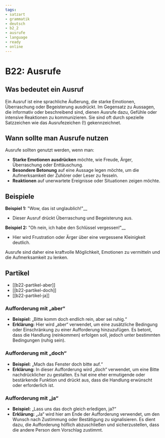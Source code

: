 ```yaml
---
tags:
- satzart
- grammatik
- deutsch
- b2_2
- ausrufe
- language
- ready
- online
---
```


# B22: Ausrufe

## Was bedeutet ein Ausruf

Ein Ausruf ist eine sprachliche Äußerung, die starke Emotionen, Überraschung oder Begeisterung ausdrückt. Im Gegensatz zu Aussagen, die informativ oder beschreibend sind, dienen Ausrufe dazu, Gefühle oder intensive Reaktionen zu kommunizieren. Sie sind oft durch spezielle Satzzeichen wie das Ausrufezeichen (!) gekennzeichnet.

## Wann sollte man Ausrufe nutzen

Ausrufe sollten genutzt werden, wenn man:

- __Starke Emotionen ausdrücken__ möchte, wie Freude, Ärger, Überraschung oder Enttäuschung.
- __Besondere Betonung__ auf eine Aussage legen möchte, um die Aufmerksamkeit der Zuhörer oder Leser zu fesseln.
- __Reaktionen__ auf unerwartete Ereignisse oder Situationen zeigen möchte.

## Beispiele

__Beispiel 1:__ "Wow, das ist unglaublich!"__
  
- Dieser Ausruf drückt Überraschung und Begeisterung aus.

__Beispiel 2:__ "Oh nein, ich habe den Schlüssel vergessen!"__
  
- Hier wird Frustration oder Ärger über eine vergessene Kleinigkeit deutlich.

Ausrufe sind daher eine kraftvolle Möglichkeit, Emotionen zu vermitteln und die Aufmerksamkeit zu lenken.

## Partikel

- [[b22-partikel-aber]]
- [[b22-partikel-doch]]
- [[b22-partikel-ja]]

### Aufforderung mit „aber“

- __Beispiel:__ „Bitte komm doch endlich rein, aber sei ruhig.“
- __Erklärung:__ Hier wird „aber“ verwendet, um eine zusätzliche Bedingung oder Einschränkung zu einer Aufforderung hinzuzufügen. Es betont, dass die Handlung (reinkommen) erfolgen soll, jedoch unter bestimmten Bedingungen (ruhig sein).

### Aufforderung mit „doch“

- __Beispiel:__ „Mach das Fenster doch bitte auf.“
- __Erklärung:__ In dieser Aufforderung wird „doch“ verwendet, um eine Bitte nachdrücklicher zu gestalten. Es hat eine eher ermutigende oder bestärkende Funktion und drückt aus, dass die Handlung erwünscht oder erforderlich ist.

### Aufforderung mit „ja“

- __Beispiel:__ „Lass uns das doch gleich erledigen, ja?“
- __Erklärung:__ „Ja“ wird hier am Ende der Aufforderung verwendet, um den Wunsch nach Zustimmung oder Bestätigung zu signalisieren. Es dient dazu, die Aufforderung höflich abzuschließen und sicherzustellen, dass die andere Person dem Vorschlag zustimmt.
